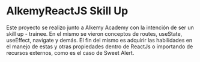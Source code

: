 # AlkemyReactJS Skill Up

Este proyecto se realizo junto a Alkemy Academy con la intención de ser un skill up - trainee.
En el mismo se vieron conceptos de routes, useState, useEffect, navigate y demás.
El fin del mismo es adquirir las habilidades en el manejo de estas y otras propiedades dentro de ReactJs o importando de recursos externos,
como es el caso de Sweet Alert.
